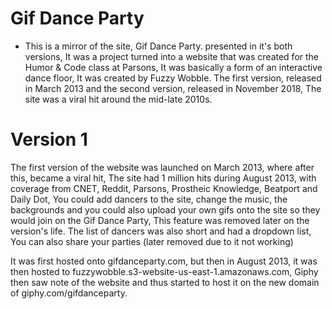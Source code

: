 # Gif Dance Party
- This is a mirror of the site, Gif Dance Party. presented in it's both versions, It was a project turned into a website that was created for the Humor & Code class at Parsons, It was basically a form of an interactive dance floor, It was created by Fuzzy Wobble.
The first version, released in March 2013 and the second version, released in November 2018, The site was a viral hit around the mid-late 2010s.

# Version 1
The first version of the website was launched on March 2013, where after this, became a viral hit, The site had 1 million hits during August 2013, with coverage from CNET, Reddit, Parsons, Prostheic Knowledge, Beatport and Daily Dot, You could add dancers to the site, change the music, the backgrounds and you could also upload your own gifs onto the site so they would join on the Gif Dance Party, This feature was removed later on the version's life. The list of dancers was also short and had a dropdown list, You can also share your parties (later removed due to it not working)

It was first hosted onto gifdanceparty.com, but then in August 2013, it was then hosted to fuzzywobble.s3-website-us-east-1.amazonaws.com, Giphy then saw note of the website and thus started to host it on the new domain of giphy.com/gifdanceparty.

 
